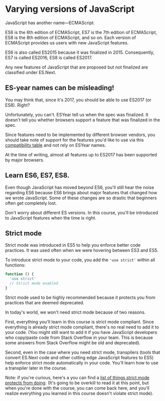 # Varying versions of JavaScript

JavaScript has another name—ECMAScript.

ES6 is the 6th edition of ECMAScript, ES7 is the 7th edition of ECMAScript, ES8 is the 8th edition of ECMAScript, and so on. Each version of ECMAScript provides us users with new JavaScript features.

ES6 is also called ES2015 because it was finalized in 2015. Consequently, ES7 is called ES2016, ES8 is called ES2017.

Any new features of JavaScript that are proposed but not finalized are classified under ES.Next.

## ES-year names can be misleading!

You may think that, since it's 2017, you should be able to use ES2017 (or ES8). Right?

Unfortunately, you can't. ESYear tell us when the spec was finalized. It doesn't tell you whether browsers support a feature that was finalized in the spec.

Since features need to be implemented by different browser vendors, you should take note of support for the features you'd like to use via this [compatibility table](http://kangax.github.io/compat-table/es2016plus/) and not rely on ESYear names.

At the time of writing, almost all features up to ES2017 has been supported by major browsers.

## Learn ES6, ES7, ES8.

Even though JavaScript has moved beyond ES6, you'll still hear the noise regarding ES6 because ES6 brings about major features that changed how we wrote JavaScript. Some of these changes are so drastic that beginners often get completely lost.

Don't worry about different ES versions. In this course, you'll be introduced to JavaScript features when the time is right.

## Strict mode

Strict mode was introduced in ES5 to help you enforce better code practices. It was used often when we were hovering between ES3 and ES5.

To introduce strict mode to your code, you add the `'use strict'` within all functions:

```js
function () {
  'use strict'
  // Strict mode enabled
}
```

Strict mode used to be highly recommended because it protects you from practices that are deemed deprecated.

In today's world, we won't need strict mode because of two reasons.

First, everything you'll learn in this course is strict mode compliant. Since everything is already strict mode compliant, there's no real need to add it to your code. (You might still want to add it if you have JavaScript developers who copy/paste code from Stack Overflow in your team. This is because some answers from Stack Overflow might be old and deprecated).

Second, even in the case where you need strict mode, transpilers (tools that convert ES.Next code and other cutting edge JavaScript features to ES5) help enforce strict mode automatically in your code. You'll learn how to use a transpiler later in the course.

Note: if you're curious, here's a you can find a [list of things strict mode protects from doing](https://docs.microsoft.com/en-us/scripting/javascript/advanced/strict-mode-javascript). (It's going to be overkill to read it at this point, but when you're done with the course, you can come back here, and you'll realize everything you learned in this course doesn't violate strict mode).